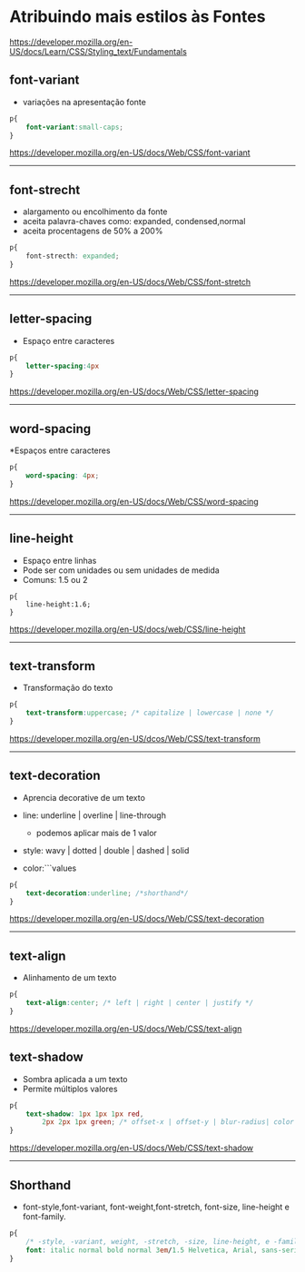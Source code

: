 # Atribuindo mais estilos às Fontes

https://developer.mozilla.org/en-US/docs/Learn/CSS/Styling_text/Fundamentals




## font-variant

* variações na apresentação fonte

```css
p{
    font-variant:small-caps;
}
```

https://developer.mozilla.org/en-US/docs/Web/CSS/font-variant


-----------------------------------------------------------
## font-strecht

* alargamento ou encolhimento da fonte
* aceita palavra-chaves como: expanded, condensed,normal
* aceita procentagens de 50% a 200%

```css
p{
    font-strecth: expanded;
}
```
https://developer.mozilla.org/en-US/docs/Web/CSS/font-stretch

-----------------------------------------------------------

## letter-spacing

* Espaço entre caracteres

```css
p{
    letter-spacing:4px
}
```

https://developer.mozilla.org/en-US/docs/Web/CSS/letter-spacing


-----------------------------------------------------------

## word-spacing

*Espaços entre caracteres

```css
p{
    word-spacing: 4px;
}
```

https://developer.mozilla.org/en-US/docs/Web/CSS/word-spacing


-----------------------------------------------------------

## line-height 

* Espaço entre linhas
* Pode ser com unidades ou sem unidades de medida
* Comuns: 1.5 ou 2

```
p{
    line-height:1.6;
}
```
https://developer.mozilla.org/en-US/docs/web/CSS/line-height 

-----------------------------------------------------------

## text-transform

* Transformação do texto

```css
p{
    text-transform:uppercase; /* capitalize | lowercase | none */
}
```

https://developer.mozilla.org/en-US/dcos/Web/CSS/text-transform

-----------------------------------------------------------

## text-decoration

* Aprencia decorative de um texto
* line: underline | overline | line-through
    * podemos aplicar mais de 1 valor

* style: wavy | dotted | double | dashed | solid
* color:`<color>``values

```css
p{
    text-decoration:underline; /*shorthand*/
}
```

https://developer.mozilla.org/en-US/docs/Web/CSS/text-decoration

-----------------------------------------------------------

## text-align

* Alinhamento de um texto 

```css
p{
    text-align:center; /* left | right | center | justify */
}
```
https://developer.mozilla.org/en-US/docs/Web/CSS/text-align


## text-shadow

* Sombra aplicada a um texto
* Permite múltiplos valores

```css
p{
    text-shadow: 1px 1px 1px red,
        2px 2px 1px green; /* offset-x | offset-y | blur-radius| color */
}
```
https://developer.mozilla.org/en-US/docs/Web/CSS/text-shadow


-----------------------------------------------------------

## Shorthand

* font-style,font-variant, font-weight,font-stretch, font-size, line-height e font-family.

```css
p{
    /* -style, -variant, weight, -stretch, -size, line-height, e -family . */
    font: italic normal bold normal 3em/1.5 Helvetica, Arial, sans-serif;
}
```